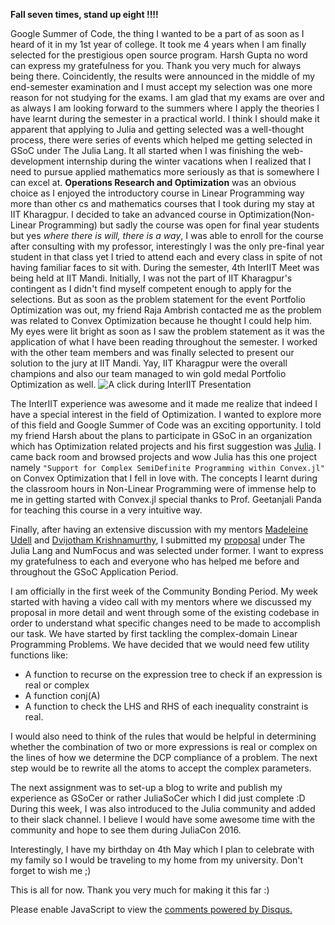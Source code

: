 <!-- 
.. title: Exciting Summers Ahead!
.. slug: exciting-summers-ahead
.. date: 2016-07-22 21:38:08 UTC+05:30
.. tags: 
.. category: 
.. link: 
.. description: 
.. type: text
-->

**Fall seven times, stand up eight !!!!**

Google Summer of Code, the thing I wanted to be a part of as soon as I heard of it in my 1st year of college. It took me 4 years when I am finally selected for the prestigious open source program. Harsh Gupta no word can express my gratefulness for you. Thank you very much for always being there. Coincidently, the results were announced in the middle of my end-semester examination and I must accept my selection was one more reason for not studying for the exams. I am glad that my exams are over and as always I am looking forward to the summers where I apply the theories I have learnt during the semester in a practical world. I think I should make it apparent that applying to Julia and getting selected was a well-thought process, there were series of events which helped me getting selected in GSoC under The Julia Lang. It all started when I was finishing the web-development internship during the winter vacations when I realized that I need to pursue applied mathematics more seriously as that is somewhere I can excel at. **Operations Research and Optimization** was an obvious choice as I enjoyed the introductory course in Linear Programming way more than other cs and mathematics courses that I took during my stay at IIT Kharagpur. I decided to take an advanced course in Optimization(Non-Linear Programming) but sadly the course was open for final year students but yes *where there is will, there is a way*, I was able to enroll for the course after consulting with my professor, interestingly I was the only pre-final year student in that class yet I tried to attend each and every class in spite of not having familiar faces to sit with. During the semester, 4th InterIIT Meet was being held at IIT Mandi. Initially, I was not the part of IIT Kharagpur's contingent as I didn't find myself competent enough to apply for the selections. But as soon as the problem statement for the event Portfolio Optimization was out, my friend Raja Ambrish contacted me as the problem was related to Convex Optimization because he thought I could help him. My eyes were lit bright as soon as I saw the problem statement as it was the application of what I have been reading throughout the semester. I worked with the other team members and was finally selected to present our solution to the jury at IIT Mandi. Yay, IIT Kharagpur were the overall champions and also our team managed to win gold medal Portfolio Optimization as well. 
![A click during InterIIT Presentation](/content/images/2016/05/InterIITTech.jpg)


The InterIIT experience was awesome and it made me realize that indeed I have a special interest in the field of Optimization. I wanted to explore more of this field and Google Summer of Code was an exciting opportunity. I told my friend Harsh about the plans to participate in GSoC in an organization which has Optimization related projects and his first suggestion was [Julia](http://julialang.org/). I came back room and browsed projects and wow Julia has this one project namely `"Support for Complex SemiDefinite Programming within Convex.jl"` on Convex Optimization that I fell in love with. The concepts I learnt during the classroom hours in Non-Linear Programming were of immense help to me in getting started with Convex.jl special thanks to Prof. Geetanjali Panda for teaching this course in a very intuitive way.

Finally, after having an extensive discussion with my mentors [Madeleine Udell](https://people.orie.cornell.edu/mru8/) and [Dvijotham Krishnamurthy](http://www.its.caltech.edu/~dvij/), I submitted my [proposal](http://nbviewer.jupyter.org/github/Ayush-iitkgp/GSoc-Proposal/blob/master/GSoC%202016%20Application%20Ayush%20Pandey-%20Support%20for%20complex%20numbers%20within%20Convex.jl.ipynb) under The Julia Lang and NumFocus and was selected under former. I want to express my gratefulness to each and everyone who has helped me before and throughout the GSoC Application Period.

I am officially in the first week of the Community Bonding Period. My week started with having a video call with my mentors where we discussed my proposal in more detail and went through some of the existing codebase in order to understand what specific changes need to be made to accomplish our task. We have started by first tackling the complex-domain Linear Programming Problems. We have decided that we would need few utility functions like:

* A function to recurse on the expression tree to check if an expression is real or complex
* A function conj(A)
* A function to check the LHS and RHS of each inequality constraint is real.

I would also need to think of the rules that would be helpful in determining whether the combination of two or more expressions is real or complex on the lines of how we determine the DCP compliance of a problem. The next step would be to rewrite all the atoms to accept the complex parameters.

The next assignment was to set-up a blog to write and publish my experience as GSoCer or rather JuliaSoCer which I did just complete :D During this week, I was also introduced to the Julia community and added to their slack channel. I believe I would have some awesome time with the community and hope to see them during JuliaCon 2016.

Interestingly, I have my birthday on 4th May which I plan to celebrate with my family so I would be traveling to my home from my university. Don't forget to wish me ;) 

This is all for now. Thank you very much for making it this far :)


<div id="disqus_thread"></div>
<script>
/**
* RECOMMENDED CONFIGURATION VARIABLES: EDIT AND UNCOMMENT THE SECTION BELOW TO INSERT DYNAMIC VALUES FROM YOUR PLATFORM OR CMS.
* LEARN WHY DEFINING THESE VARIABLES IS IMPORTANT: https://disqus.com/admin/universalcode/#configuration-variables
*/
/*
var disqus_config = function () {
this.page.url = PAGE_URL; // Replace PAGE_URL with your page's canonical URL variable
this.page.identifier = PAGE_IDENTIFIER; // Replace PAGE_IDENTIFIER with your page's unique identifier variable
};
*/
(function() { // DON'T EDIT BELOW THIS LINE
var d = document, s = d.createElement('script');

s.src = '//avoyage.disqus.com/embed.js';

s.setAttribute('data-timestamp', +new Date());
(d.head || d.body).appendChild(s);
})();
</script>
<noscript>Please enable JavaScript to view the <a href="https://disqus.com/?ref_noscript" rel="nofollow">comments powered by Disqus.</a></noscript>
